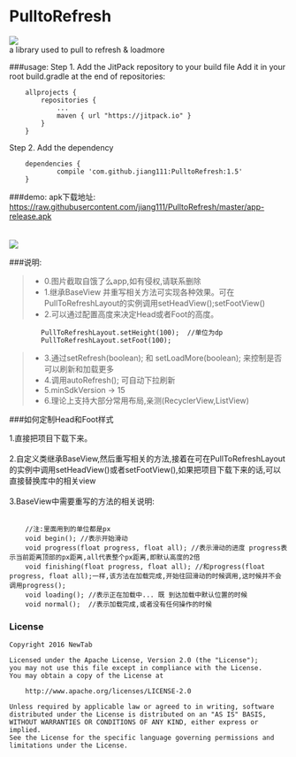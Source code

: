 # PulltoRefresh
[![](https://jitpack.io/v/jiang111/PulltoRefresh.svg)](https://jitpack.io/#jiang111/PulltoRefresh)
<br />
a library used to pull to refresh & loadmore

###usage:
Step 1. Add the JitPack repository to your build file
Add it in your root build.gradle at the end of repositories:
```
	allprojects {
		repositories {
			...
			maven { url "https://jitpack.io" }
		}
	}
```
Step 2. Add the dependency
```
	dependencies {
	        compile 'com.github.jiang111:PulltoRefresh:1.5'
	}
```


###demo:
apk下载地址: https://raw.githubusercontent.com/jiang111/PulltoRefresh/master/app-release.apk <br /><br /><br />
![](https://raw.githubusercontent.com/jiang111/PulltoRefresh/master/art/123.gif)


###说明:
>* 0.图片截取自饿了么app,如有侵权,请联系删除
>* 1.继承BaseView 并重写相关方法可实现各种效果。可在PullToRefreshLayout的实例调用setHeadView();setFootView()
>* 2.可以通过配置高度来决定Head或者Foot的高度。
```
        PullToRefreshLayout.setHeight(100);  //单位为dp
        PullToRefreshLayout.setFoot(100);
```
>* 3.通过setRefresh(boolean); 和 setLoadMore(boolean); 来控制是否可以刷新和加载更多
>* 4.调用autoRefresh(); 可自动下拉刷新
>* 5.minSdkVersion -> 15
>* 6.理论上支持大部分常用布局,亲测(RecyclerView,ListView)

###如何定制Head和Foot样式

1.直接把项目下载下来。 <br /><br />
2.自定义类继承BaseView,然后重写相关的方法,接着在可在PullToRefreshLayout的实例中调用setHeadView()或者setFootView(),如果把项目下载下来的话,可以直接替换库中的相关view <br /><br />
3.BaseView中需要重写的方法的相关说明: <br /><br />
```
    //注:里面用到的单位都是px
    void begin(); //表示开始滑动
    void progress(float progress, float all); //表示滑动的进度 progress表示当前距离顶部的px距离,all代表整个px距离,即默认高度的2倍
    void finishing(float progress, float all); //和progress(float progress, float all);一样,该方法在加载完成,开始往回滑动的时候调用,这时候并不会调用progress();
    void loading(); //表示正在加载中... 既 到达加载中默认位置的时候
    void normal();  //表示加载完成,或者没有任何操作的时候
```



### License

    Copyright 2016 NewTab

    Licensed under the Apache License, Version 2.0 (the "License");
    you may not use this file except in compliance with the License.
    You may obtain a copy of the License at

        http://www.apache.org/licenses/LICENSE-2.0

    Unless required by applicable law or agreed to in writing, software
    distributed under the License is distributed on an "AS IS" BASIS,
    WITHOUT WARRANTIES OR CONDITIONS OF ANY KIND, either express or implied.
    See the License for the specific language governing permissions and
    limitations under the License.








